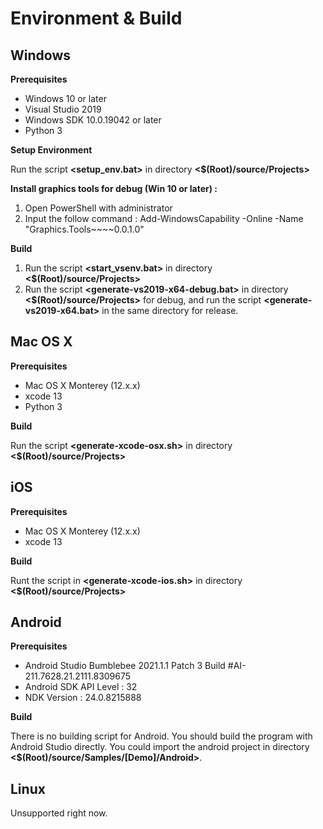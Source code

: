 # Environment & Build

## Windows

**Prerequisites**

- Windows 10 or later
- Visual Studio 2019
- Windows SDK 10.0.19042 or later
- Python 3

**Setup Environment**

Run the script **<setup_env.bat>** in directory **<$(Root)/source/Projects>**

**Install graphics tools for debug (Win 10 or later) :** 

1. Open PowerShell with administrator
2. Input the follow command : Add-WindowsCapability -Online -Name "Graphics.Tools~~~~0.0.1.0"

**Build**

1. Run the script **<start_vsenv.bat>** in directory **<$(Root)/source/Projects>**
2. Run the script **<generate-vs2019-x64-debug.bat>** in directory **<$(Root)/source/Projects>** for debug, and run the script **<generate-vs2019-x64.bat>** in the same directory for release.

## Mac OS X

**Prerequisites**

- Mac OS X Monterey (12.x.x)
- xcode 13
- Python 3

**Build**

Run the script **<generate-xcode-osx.sh>** in directory **<$(Root)/source/Projects>**

## iOS

**Prerequisites**

- Mac OS X Monterey (12.x.x)
- xcode 13

**Build**

Runt the script in **<generate-xcode-ios.sh>** in directory **<$(Root)/source/Projects>**

## Android

**Prerequisites**

- Android Studio Bumblebee 2021.1.1 Patch 3 Build #AI-211.7628.21.2111.8309675
- Android SDK API Level : 32
- NDK Version : 24.0.8215888

**Build**

There is no building script for Android. You should build the program with Android Studio directly. You could import the android project in directory **<$(Root)/source/Samples/[Demo]/Android>**.

## Linux

Unsupported right now.

## 